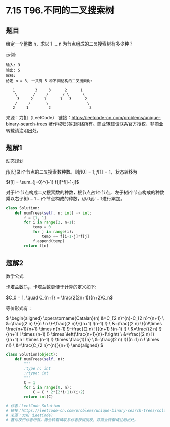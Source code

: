 # 7.15 T96.不同的二叉搜索树

## 题目
给定一个整数 n，求以 1 ... n 为节点组成的二叉搜索树有多少种？

示例:
```
输入: 3
输出: 5
解释:
给定 n = 3, 一共有 5 种不同结构的二叉搜索树:

   1         3     3      2      1
    \       /     /      / \      \
     3     2     1      1   3      2
    /     /       \                 \
   2     1         2                 3
```
来源：力扣（LeetCode）
链接：https://leetcode-cn.com/problems/unique-binary-search-trees
著作权归领扣网络所有。商业转载请联系官方授权，非商业转载请注明出处。


## 题解1
动态规划

$f[i]$记录i个节点的二叉搜索数种数。则$f[0] = 1; f[1] = 1$，状态转移为

$f[i] = \sum_{j=0}^{i-1} f[j]*f[i-1-j]$

对于$i$个节点构成二叉搜索数的种数，根节点占1个节点，左子树$j$个节点构成的种数乘以右子树$i-1-j$个节点构成的种数，$j$从$0$到$i-1$进行累加。

```python
class Solution:
    def numTrees(self, n: int) -> int:
        f = [1, 1]
        for i in range(2, n+1):
            temp = 0
            for j in range(i):
                temp += f[i-1-j]*f[j]
            f.append(temp)
        return f[n]
```

## 题解2
数学公式

[卡塔兰数](https://baike.baidu.com/item/catalan/7605685?fr=aladdin)$C_n$，卡塔兰数更便于计算的定义如下:

$C_0 = 1, \quad C_{n+1} = \frac{2(2n+1)}{n+2}C_n$

等价形式有：

$
\begin{aligned}
\operatorname{Catalan}(n) &=C_{2 n}^{n}-C_{2 n}^{n+1} \\
&=\frac{(2 n) !}{n ! n !}-\frac{(2 n)!}{(n+1) !(n-1) !} \\
&=\frac{(2 n) !}{n!\times \frac{n+1}{n+1} \times n(n-1) !}-\frac{(2 n) !}{(n+1) !(n-1) !} \\
&=\frac{(2 n) !}{(n+1) ! \times (n-1) !} \times \left(\frac{n+1}{n}-1\right) \\
&=\frac{(2 n) !}{(n+1) n ! \times (n-1) !} \times \frac{1}{n} \\
&=\frac{(2 n) !}{(n+1) n ! \times n!} \\
&=\frac{C_{2 n}^{n}}{n+1}
\end{aligned}
$

```python
class Solution(object):
    def numTrees(self, n):
        """
        :type n: int
        :rtype: int
        """
        C = 1
        for i in range(0, n):
            C = C * 2*(2*i+1)/(i+2)
        return int(C)

# 作者：LeetCode-Solution
# 链接：https://leetcode-cn.com/problems/unique-binary-search-trees/solution/bu-tong-de-er-cha-sou-suo-shu-by-leetcode-solution/
# 来源：力扣（LeetCode）
# 著作权归作者所有。商业转载请联系作者获得授权，非商业转载请注明出处。
```